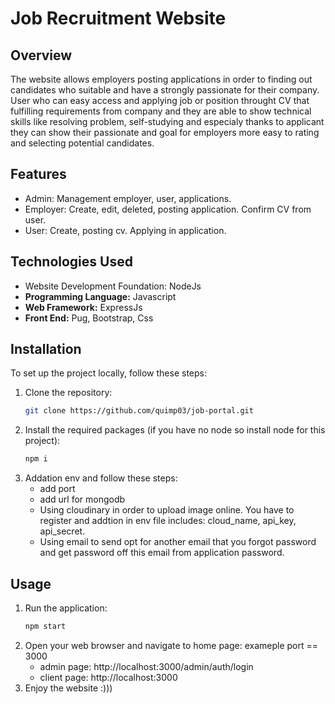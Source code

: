 # Job Recruitment Website
## Overview

The website allows employers posting applications in order to finding out candidates who suitable and have a strongly passionate for their company. User who can easy access and applying job or position throught CV that fulfilling requirements
from company and they are able to show technical skills like resolving problem, self-studying and especialy thanks to applicant they can show their passionate and goal for employers more easy to rating and selecting 
potential candidates.

## Features
- Admin: Management employer, user, applications.
- Employer: Create, edit, deleted, posting application. Confirm CV from user.
- User: Create, posting cv. Applying in application.
## Technologies Used
- Website Development Foundation: NodeJs
- **Programming Language:** Javascript
- **Web Framework:** ExpressJs
- **Front End:** Pug, Bootstrap, Css
## Installation
To set up the project locally, follow these steps:
1. Clone the repository:
   ```bash
   git clone https://github.com/quimp03/job-portal.git
2. Install the required packages (if you have no node so install node for this project):
    ```bash
    npm i
3. Addation env and follow these steps:
   - add port
   - add url for mongodb
   - Using cloudinary in order to upload image online. You have to register and addtion in env file includes: cloud_name, api_key, api_secret.
   - Using email to send opt for another email that you forgot password and get password off this email from application password.
  
## Usage

1. Run the application:
    ```bash
    npm start
2. Open your web browser and navigate to home page: exameple port == 3000
   - admin page: http://localhost:3000/admin/auth/login 
   - client page: http://localhost:3000
4. Enjoy the website :)))

